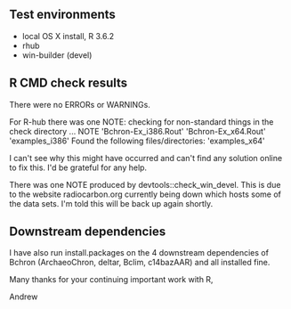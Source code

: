 ## Test environments
* local OS X install, R 3.6.2
* rhub
* win-builder (devel)

## R CMD check results
There were no ERRORs or WARNINGs.

For R-hub there was one NOTE: 
checking for non-standard things in the check directory ... NOTE
    'Bchron-Ex_i386.Rout' 'Bchron-Ex_x64.Rout' 'examples_i386'
  Found the following files/directories:
    'examples_x64'
    
I can't see why this might have occurred and can't find any solution online to fix this. I'd be grateful for any help.

There was one NOTE produced by devtools::check_win_devel. This is due to the website radiocarbon.org currently being down which hosts some of the data sets. I'm told this will be back up again shortly.

## Downstream dependencies
I have also run install.packages on the 4 downstream dependencies of Bchron (ArchaeoChron, deltar, Bclim, c14bazAAR) and all installed fine. 

Many thanks for your continuing important work with R,

Andrew